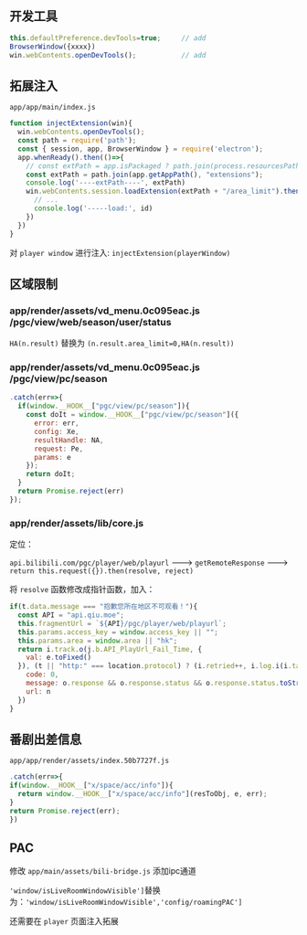 
## 开发工具
```javascript
this.defaultPreference.devTools=true;     // add
BrowserWindow({xxxx})
win.webContents.openDevTools();           // add
```

## 拓展注入

`app/app/main/index.js`

```javascript
function injectExtension(win){
  win.webContents.openDevTools();
  const path = require('path');
  const { session, app, BrowserWindow } = require('electron');
  app.whenReady().then(()=>{
    // const extPath = app.isPackaged ? path.join(process.resourcesPath, "extensions") : path.join(app.getAppPath(), "extensions");
    const extPath = path.join(app.getAppPath(), "extensions");
    console.log('----extPath----', extPath)
    win.webContents.session.loadExtension(extPath + "/area_limit").then(({ id }) => {
      // ...
      console.log('-----load:', id)
    })
  })
}
```

对 `player window` 进行注入: `injectExtension(playerWindow)`

## 区域限制

### app/render/assets/vd_menu.0c095eac.js /pgc/view/web/season/user/status

`HA(n.result)` 替换为 `(n.result.area_limit=0,HA(n.result))`

### app/render/assets/vd_menu.0c095eac.js /pgc/view/pc/season

```javascript
.catch(err=>{
  if(window.__HOOK__["pgc/view/pc/season"]){
    const doIt = window.__HOOK__["pgc/view/pc/season"]({
      error: err,
      config: Xe,
      resultHandle: NA,
      request: Pe,
      params: e
    });
    return doIt;
  }
  return Promise.reject(err)
});
```

### app/render/assets/lib/core.js

定位：

`api.bilibili.com/pgc/player/web/playurl` ---> `getRemoteResponse` --->  `return this.request({}).then(resolve, reject)`

将 `resolve` 函数修改成指针函数，加入：

```javascript
if(t.data.message === "抱歉您所在地区不可观看！"){
  const API = "api.qiu.moe";
  this.fragmentUrl = `${API}/pgc/player/web/playurl`;
  this.params.access_key = window.access_key || "";
  this.params.area = window.area || "hk";
  return i.track.o(j.b.API_PlayUrl_Fail_Time, {
    val: e.toFixed()
  }), (t || "http:" === location.protocol) ? (i.retried++, i.log.i(i.tag, "Retry: " + i.retried + "/" + i.config.retryCount), t ? i.getRemoteResponse(--t, e) : i.getRemoteResponse(0, !0)) : Promise.reject({
    code: 0,
    message: o.response && o.response.status && o.response.status.toString() || "",
    url: n
  })
}
```

## 番剧出差信息

`app/app/render/assets/index.50b7727f.js`
```javascript
.catch(err=>{
if(window.__HOOK__["x/space/acc/info"]){
  return window.__HOOK__["x/space/acc/info"](resToObj, e, err);
}
return Promise.reject(err);
})
```


## PAC

修改 `app/main/assets/bili-bridge.js` 添加ipc通道

`'window/isLiveRoomWindowVisible']`替换为：`'window/isLiveRoomWindowVisible','config/roamingPAC']`

还需要在 `player` 页面注入拓展